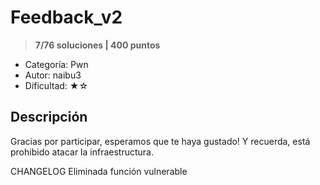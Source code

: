 # Feedback_v2

> **7/76 soluciones | 400 puntos**

* Categoría: Pwn
* Autor: naibu3
* Dificultad: ★☆

## Descripción

Gracias por participar, esperamos que te haya gustado! Y recuerda, está prohibido atacar la infraestructura.

CHANGELOG
Eliminada función vulnerable
